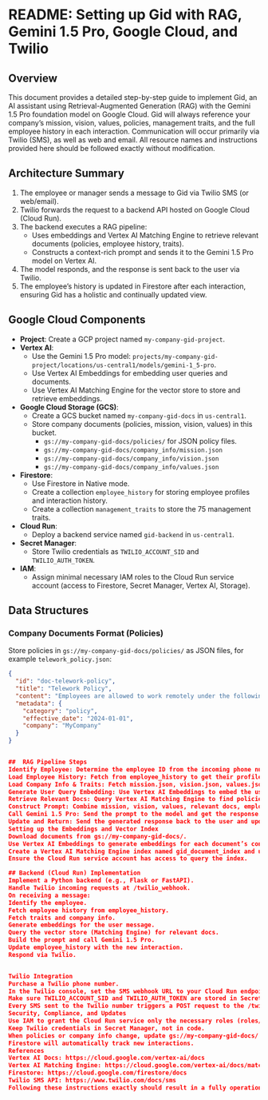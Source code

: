 # README: Setting up Gid with RAG, Gemini 1.5 Pro, Google Cloud, and Twilio

## Overview
This document provides a detailed step-by-step guide to implement Gid, an AI assistant using Retrieval-Augmented Generation (RAG) with the Gemini 1.5 Pro foundation model on Google Cloud. Gid will always reference your company’s mission, vision, values, policies, management traits, and the full employee history in each interaction. Communication will occur primarily via Twilio (SMS), as well as web and email. All resource names and instructions provided here should be followed exactly without modification.

## Architecture Summary
1. The employee or manager sends a message to Gid via Twilio SMS (or web/email).
2. Twilio forwards the request to a backend API hosted on Google Cloud (Cloud Run).
3. The backend executes a RAG pipeline:
   - Uses embeddings and Vertex AI Matching Engine to retrieve relevant documents (policies, employee history, traits).
   - Constructs a context-rich prompt and sends it to the Gemini 1.5 Pro model on Vertex AI.
4. The model responds, and the response is sent back to the user via Twilio.
5. The employee’s history is updated in Firestore after each interaction, ensuring Gid has a holistic and continually updated view.

## Google Cloud Components
- **Project**: Create a GCP project named `my-company-gid-project`.
- **Vertex AI**:
  - Use the Gemini 1.5 Pro model: `projects/my-company-gid-project/locations/us-central1/models/gemini-1_5-pro`.
  - Use Vertex AI Embeddings for embedding user queries and documents.
  - Use Vertex AI Matching Engine for the vector store to store and retrieve embeddings.
- **Google Cloud Storage (GCS)**:
  - Create a GCS bucket named `my-company-gid-docs` in `us-central1`.
  - Store company documents (policies, mission, vision, values) in this bucket.
    - `gs://my-company-gid-docs/policies/` for JSON policy files.
    - `gs://my-company-gid-docs/company_info/mission.json`
    - `gs://my-company-gid-docs/company_info/vision.json`
    - `gs://my-company-gid-docs/company_info/values.json`
- **Firestore**:
  - Use Firestore in Native mode.
  - Create a collection `employee_history` for storing employee profiles and interaction history.
  - Create a collection `management_traits` to store the 75 management traits.
- **Cloud Run**:
  - Deploy a backend service named `gid-backend` in `us-central1`.
- **Secret Manager**:
  - Store Twilio credentials as `TWILIO_ACCOUNT_SID` and `TWILIO_AUTH_TOKEN`.
- **IAM**:
  - Assign minimal necessary IAM roles to the Cloud Run service account (access to Firestore, Secret Manager, Vertex AI, Storage).

## Data Structures
### Company Documents Format (Policies)
Store policies in `gs://my-company-gid-docs/policies/` as JSON files, for example `telework_policy.json`:
```json
{
  "id": "doc-telework-policy",
  "title": "Telework Policy",
  "content": "Employees are allowed to work remotely under the following conditions...",
  "metadata": {
    "category": "policy",
    "effective_date": "2024-01-01",
    "company": "MyCompany"
  }
}


##  RAG Pipeline Steps
Identify Employee: Determine the employee ID from the incoming phone number (Twilio) or other user identifier.
Load Employee History: Fetch from employee_history to get their profile and past interactions.
Load Company Info & Traits: Fetch mission.json, vision.json, values.json from GCS and default_traits_document from management_traits.
Generate User Query Embedding: Use Vertex AI Embeddings to embed the user’s incoming message.
Retrieve Relevant Docs: Query Vertex AI Matching Engine to find policies and other documents most relevant to the query.
Construct Prompt: Combine mission, vision, values, relevant docs, employee history, and traits into a well-structured prompt.
Call Gemini 1.5 Pro: Send the prompt to the model and get the response.
Update and Return: Send the generated response back to the user and update employee_history with the new interaction.
Setting up the Embeddings and Vector Index
Download documents from gs://my-company-gid-docs/.
Use Vertex AI Embeddings to generate embeddings for each document’s content.
Create a Vertex AI Matching Engine index named gid_document_index and upload the embeddings.
Ensure the Cloud Run service account has access to query the index.

## Backend (Cloud Run) Implementation
Implement a Python backend (e.g., Flask or FastAPI).
Handle Twilio incoming requests at /twilio_webhook.
On receiving a message:
Identify the employee.
Fetch employee history from employee_history.
Fetch traits and company info.
Generate embeddings for the user message.
Query the vector store (Matching Engine) for relevant docs.
Build the prompt and call Gemini 1.5 Pro.
Update employee_history with the new interaction.
Respond via Twilio.


Twilio Integration
Purchase a Twilio phone number.
In the Twilio console, set the SMS webhook URL to your Cloud Run endpoint, e.g. https://gid-backend-xyz.run.app/twilio_webhook.
Make sure TWILIO_ACCOUNT_SID and TWILIO_AUTH_TOKEN are stored in Secret Manager and that your application fetches them at runtime.
Every SMS sent to the Twilio number triggers a POST request to the /twilio_webhook endpoint. The backend processes the request, uses the RAG pipeline, and sends back a Twilio-compatible response.
Security, Compliance, and Updates
Use IAM to grant the Cloud Run service only the necessary roles (roles/aiplatform.user, roles/storage.objectViewer, roles/datastore.user, roles/secretmanager.secretAccessor).
Keep Twilio credentials in Secret Manager, not in code.
When policies or company info change, update gs://my-company-gid-docs/ with the new files, regenerate embeddings, and update the Matching Engine index.
Firestore will automatically track new interactions.
References
Vertex AI Docs: https://cloud.google.com/vertex-ai/docs
Vertex AI Matching Engine: https://cloud.google.com/vertex-ai/docs/matching-engine
Firestore: https://cloud.google.com/firestore/docs
Twilio SMS API: https://www.twilio.com/docs/sms
Following these instructions exactly should result in a fully operational RAG-based Gid assistant integrated with Gemini 1.5 Pro on Google Cloud and Twilio SMS.



